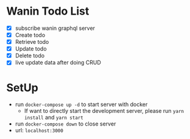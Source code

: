 # Wanin Todo List

- [x] subscribe wanin graphql server
- [x] Create todo
- [x] Retrieve todo
- [x] Update todo
- [x] Delete todo
- [x] live update data after doing CRUD

# SetUp

- run `docker-compose up -d` to start server with docker
  - If want to directly start the development server, please run `yarn install` and `yarn start`
- run `docker-compose down` to close server
- url: `localhost:3000`
